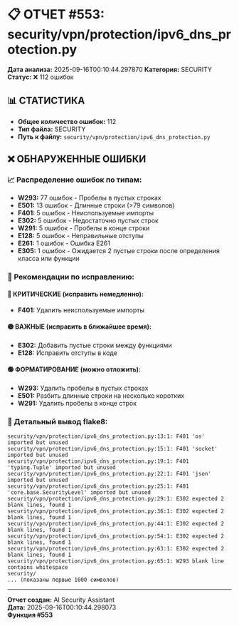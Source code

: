 # 📋 ОТЧЕТ #553: security/vpn/protection/ipv6_dns_protection.py

**Дата анализа:** 2025-09-16T00:10:44.297870
**Категория:** SECURITY
**Статус:** ❌ 112 ошибок

## 📊 СТАТИСТИКА

- **Общее количество ошибок:** 112
- **Тип файла:** SECURITY
- **Путь к файлу:** `security/vpn/protection/ipv6_dns_protection.py`

## ❌ ОБНАРУЖЕННЫЕ ОШИБКИ

### 📈 Распределение ошибок по типам:

- **W293:** 77 ошибок - Пробелы в пустых строках
- **E501:** 13 ошибок - Длинные строки (>79 символов)
- **F401:** 5 ошибок - Неиспользуемые импорты
- **E302:** 5 ошибок - Недостаточно пустых строк
- **W291:** 5 ошибок - Пробелы в конце строки
- **E128:** 5 ошибок - Неправильные отступы
- **E261:** 1 ошибок - Ошибка E261
- **E305:** 1 ошибок - Ожидается 2 пустые строки после определения класса или функции

### 🎯 Рекомендации по исправлению:

#### 🔴 КРИТИЧЕСКИЕ (исправить немедленно):
- **F401:** Удалить неиспользуемые импорты

#### 🟡 ВАЖНЫЕ (исправить в ближайшее время):
- **E302:** Добавить пустые строки между функциями
- **E128:** Исправить отступы в коде

#### 🟢 ФОРМАТИРОВАНИЕ (можно отложить):
- **W293:** Удалить пробелы в пустых строках
- **E501:** Разбить длинные строки на несколько коротких
- **W291:** Удалить пробелы в конце строк

### 📝 Детальный вывод flake8:

```
security/vpn/protection/ipv6_dns_protection.py:13:1: F401 'os' imported but unused
security/vpn/protection/ipv6_dns_protection.py:15:1: F401 'socket' imported but unused
security/vpn/protection/ipv6_dns_protection.py:19:1: F401 'typing.Tuple' imported but unused
security/vpn/protection/ipv6_dns_protection.py:22:1: F401 'json' imported but unused
security/vpn/protection/ipv6_dns_protection.py:25:1: F401 'core.base.SecurityLevel' imported but unused
security/vpn/protection/ipv6_dns_protection.py:29:1: E302 expected 2 blank lines, found 1
security/vpn/protection/ipv6_dns_protection.py:36:1: E302 expected 2 blank lines, found 1
security/vpn/protection/ipv6_dns_protection.py:44:1: E302 expected 2 blank lines, found 1
security/vpn/protection/ipv6_dns_protection.py:54:1: E302 expected 2 blank lines, found 1
security/vpn/protection/ipv6_dns_protection.py:63:1: E302 expected 2 blank lines, found 1
security/vpn/protection/ipv6_dns_protection.py:65:1: W293 blank line contains whitespace
security/
... (показаны первые 1000 символов)
```

---
**Отчет создан:** AI Security Assistant  
**Дата:** 2025-09-16T00:10:44.298073  
**Функция #553**
